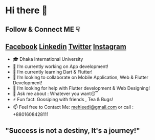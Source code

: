 # Hi there 👋

## Follow & Connect ME ☟

## <a href="https://facebook.com/xmehiedii" class="fa fa-facebook">Facebook</a> <a href="https://www.linkedin.com/in/mehiedi" class="fa fa-linkedin">Linkedin</a> <a href="https://twitter.com/xmehiedi" class="fa fa-twitter">Twitter</a> <a href="https://instagram.com/mehiedinsta" class="fa fa-instagram">Instagram</a>



- 🎓 Dhaka International University
- 🔭 I’m currently working on App development!
- 🌱 I’m currently learning Dart & Flutter!
- 👯 I’m looking to collaborate on Mobile Application, Web & Flutter Development!
- 🤔 I’m looking for help with Flutter development & Web Designing!
- 💬 Ask me about : Whatever you want😴
- ⚡ Fun fact: Gossiping with friends , Tea & Bugs!
- 📫 Feel free to Contact Me: mehieedi@gmail.com or call : +8801608428111

## "Success is not a destiny, It's a journey!"
